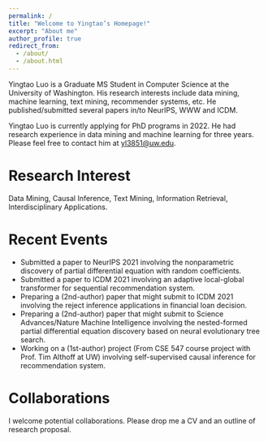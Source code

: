 ```yaml
---
permalink: /
title: "Welcome to Yingtao’s Homepage!"
excerpt: "About me"
author_profile: true
redirect_from: 
  - /about/
  - /about.html
---
```


Yingtao Luo is a Graduate MS Student in Computer Science at the University of Washington. His research interests include data mining, machine learning, text mining, recommender systems, etc. He published/submitted several papers in/to NeurIPS, WWW and ICDM.  

Yingtao Luo is currently applying for PhD programs in 2022. He had research experience in data mining and machine learning for three years. Please feel free to contact him at yl3851@uw.edu.

Research Interest
======
Data Mining, Causal Inference, Text Mining, Information Retrieval, Interdisciplinary Applications.

Recent Events
======
- Submitted a paper to NeurIPS 2021 involving the nonparametric discovery of partial differential equation with random coefficients.
- Submitted a paper to ICDM 2021 involving an adaptive local-global transformer for sequential recommendation system.
- Preparing a (2nd-author) paper that might submit to ICDM 2021 involving the reject inference applications in financial loan decision.
- Preparing a (2nd-author) paper that might submit to Science Advances/Nature Machine Intelligence involving the nested-formed partial differential equation discovery based on neural evolutionary tree search.
- Working on a (1st-author) project (From CSE 547 course project with Prof. Tim Althoff at UW) involving self-supervised causal inference for recommendation system.

Collaborations
======
I welcome potential collaborations. Please drop me a CV and an outline of research proposal.

